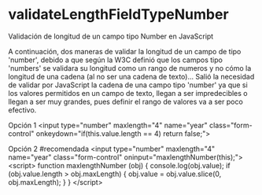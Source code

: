 # validateLengthFieldTypeNumber
Validación de longitud de un campo tipo Number en JavaScript

A continuación, dos maneras de validar la longitud de un campo de tipo 'number', debido a que según la W3C definió que los campos tipo 'numbers' se validara su longitud como un rango de numeros y no cómo la longitud de una cadena (al no ser una cadena de texto)... Salió la necesidad de validar por JavaScript la cadena de una campo tipo 'number' ya que si los valores permitidos en un campo de texto, llegan a ser impredecibles o llegan a ser muy grandes, pues definir el rango de valores va a ser poco efectivo.

Opción 1
&#60;input type="number" maxlength="4" name="year" class="form-control" onkeydown="if(this.value.length == 4) return false;"&#62;


Opción 2 #recomendada
&#60;input type="number" maxlength="4" name="year" class="form-control" oninput="maxlengthNumber(this);"&#62;
&#60;script&#62;
    function maxlengthNumber (obj) {
        console.log(obj.value);
        if (obj.value.length > obj.maxLength) {
            obj.value = obj.value.slice(0, obj.maxLength);
        }
    }
&#60;/script&#62;
